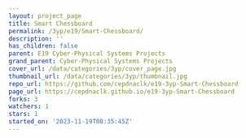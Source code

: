 ```yaml
---
layout: project_page
title: Smart Chessboard
permalink: /3yp/e19/Smart-Chessboard/
description: ''
has_children: false
parent: E19 Cyber-Physical Systems Projects
grand_parent: Cyber-Physical Systems Projects
cover_url: /data/categories/3yp/cover_page.jpg
thumbnail_url: /data/categories/3yp/thumbnail.jpg
repo_url: https://github.com/cepdnaclk/e19-3yp-Smart-Chessboard
page_url: https://cepdnaclk.github.io/e19-3yp-Smart-Chessboard
forks: 3
watchers: 1
stars: 1
started_on: '2023-11-19T08:35:45Z'
---
```


